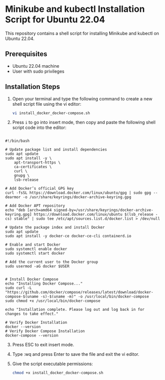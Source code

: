 # Minikube and kubectl Installation Script for Ubuntu 22.04

This repository contains a shell script for installing Minikube and kubectl on Ubuntu 22.04.

## Prerequisites

- Ubuntu 22.04 machine
- User with sudo privileges

## Installation Steps

1. Open your terminal and type the following command to create a new shell script file using the vi editor:

    ```bash
    vi install_docker_docker-compose.sh
    ```

2. Press `i` to go into insert mode, then copy and paste the following shell script code into the editor:

```

#!/bin/bash

# Update package list and install dependencies
sudo apt update
sudo apt install -y \
    apt-transport-https \
    ca-certificates \
    curl \
    gnupg \
    lsb-release

# Add Docker’s official GPG key
curl -fsSL https://download.docker.com/linux/ubuntu/gpg | sudo gpg --dearmor -o /usr/share/keyrings/docker-archive-keyring.gpg

# Add Docker APT repository
echo "deb [arch=amd64 signed-by=/usr/share/keyrings/docker-archive-keyring.gpg] https://download.docker.com/linux/ubuntu $(lsb_release -cs) stable" | sudo tee /etc/apt/sources.list.d/docker.list > /dev/null

# Update the package index and install Docker
sudo apt update
sudo apt install -y docker-ce docker-ce-cli containerd.io

# Enable and start Docker
sudo systemctl enable docker
sudo systemctl start docker

# Add the current user to the Docker group
sudo usermod -aG docker $USER


# Install Docker Compose
echo "Installing Docker Compose..."
sudo curl -L "https://github.com/docker/compose/releases/latest/download/docker-compose-$(uname -s)-$(uname -m)" -o /usr/local/bin/docker-compose
sudo chmod +x /usr/local/bin/docker-compose

echo "Installation complete. Please log out and log back in for changes to take effect."

# Verify Docker Installation
docker --version
# Verify Docker Compose Installation
docker-compose --version

```


3. Press ESC to exit insert mode.

4. Type :wq and press Enter to save the file and exit the vi editor.

5. Give the script executable permissions:

    ```bash
    chmod +x install_docker_docker-compose.sh
    ```
